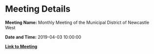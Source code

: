 # Meeting Details

**Meeting Name:** Monthly Meeting of the Municipal District of Newcastle West

**Date and Time:** 2019-04-03 10:00:00

**[Link to Meeting](https://www.limerick.ie/council/whats-on/monthly-meeting-municipal-district-newcastle-west-39)**
